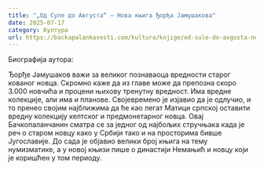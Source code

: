 ```yaml
---
title: "„Од Суле до Августа“ – Нова књига Ђорђа Јамушакова"
date: 2025-07-17
category: Култура
url: https://backapalankavesti.com/kultura/knjige/od-sule-do-avgusta-nova-knjiga-djordja-jamusakova/
---
```


Биографија аутора:

Ђорђе Јамушаков важи за великог познаваоца вредности старог кованог новца. Скромно каже да из главе може да препозна скоро 3.000 новчића и процени њихову тренутну вредност. Има вредне колекције, али има и планове. Својевремено је изјавио да је одлучио, и то пренео својим најближима да ће као легат Матици српској оставити вредну колекцију келтског и предмонетарног новца. Овај Бачкопаланчанин сматра се за једног од најбољих стручњака када је реч о старом новцу како у Србији тако и на просторима бивше Југославије. До сада је објавио велики број књига на тему нумизматике, а у новој књизи пише о династији Немањић и новцу који је коришћен у том периоду.
